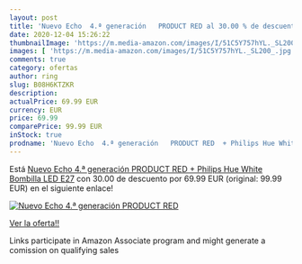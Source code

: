 ```yaml
---
layout: post
title: 'Nuevo Echo  4.ª generación   PRODUCT RED al 30.00 % de descuento'
date: 2020-12-04 15:26:22
thumbnailImage: 'https://m.media-amazon.com/images/I/51C5Y757hYL._SL200_.jpg'
images: [ 'https://m.media-amazon.com/images/I/51C5Y757hYL._SL200_.jpg' ]
comments: true
category: ofertas
author: ring
slug: B08H6KTZKR
description:
actualPrice: 69.99 EUR
currency: EUR
price: 69.99
comparePrice: 99.99 EUR
inStock: true
prodname: 'Nuevo Echo  4.ª generación   PRODUCT RED  + Philips Hue White Bombilla LED E27'
---
```


Está [Nuevo Echo  4.ª generación   PRODUCT RED  + Philips Hue White Bombilla LED E27](https://www.amazon.es/dp/B08H6KTZKR/?tag=tolees-21) con 30.00 de descuento por 69.99 EUR (original: 99.99 EUR) en el siguiente enlace!

[![Nuevo Echo  4.ª generación   PRODUCT RED](https://m.media-amazon.com/images/I/51C5Y757hYL._SL200_.jpg)](https://www.amazon.es/dp/B08H6KTZKR/?tag=tolees-21)

[Ver la oferta!!](https://www.amazon.es/dp/B08H6KTZKR/?tag=tolees-21)

Links participate in Amazon Associate program and might generate a comission on qualifying sales


